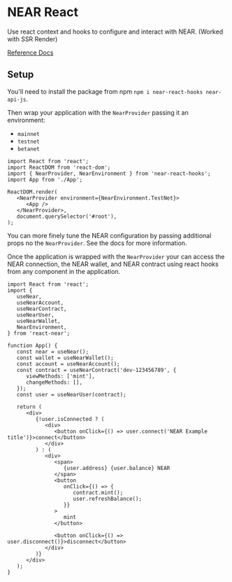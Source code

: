 # NEAR React

Use react context and hooks to configure and interact with NEAR. (Worked with SSR Render)

[Reference Docs](https://mehtaphysical.github.io/near-react-hooks)

## Setup

You'll need to install the package from npm `npm i near-react-hooks near-api-js`.

Then wrap your application with the `NearProvider` passing it an environment:

-  `mainnet`
-  `testnet`
-  `betanet`

```tsx
import React from 'react';
import ReactDOM from 'react-dom';
import { NearProvider, NearEnvironment } from 'near-react-hooks';
import App from './App';

ReactDOM.render(
   <NearProvider environment={NearEnvironment.TestNet}>
      <App />
   </NearProvider>,
   document.querySelector('#root'),
);
```

You can more finely tune the NEAR configuration by passing additional props
no the `NearProvider`. See the docs for more information.

Once the application is wrapped with the `NearProvider` your can access the
NEAR connection, the NEAR wallet, and NEAR contract using react hooks from
any component in the application.

```tsx
import React from 'react';
import {
   useNear,
   useNearAccount,
   useNearContract,
   useNearUser,
   useNearWallet,
   NearEnvironment,
} from 'react-near';

function App() {
   const near = useNear();
   const wallet = useNearWallet();
   const account = useNearAccount();
   const contract = useNearContract('dev-123456789', {
      viewMethods: ['mint'],
      changeMethods: [],
   });
   const user = useNearUser(contract);

   return (
      <div>
         {!user.isConnected ? (
            <div>
               <button onClick={() => user.connect('NEAR Example title')}>connect</button>
            </div>
         ) : (
            <div>
               <span>
                  {user.address} {user.balance} NEAR
               </span>
               <button
                  onClick={() => {
                     contract.mint();
                     user.refreshBalance();
                  }}
               >
                  mint
               </button>

               <button onClick={() => user.disconnect()}>disconnect</button>
            </div>
         )}
      </div>
   );
}
```
